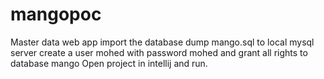 # mangopoc
Master data web app
import the database dump mango.sql to local mysql server
create a user mohed with password mohed and grant all rights to database mango
Open project in intellij and run.
